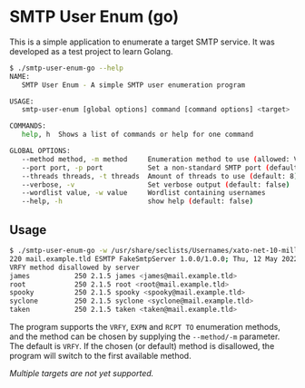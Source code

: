 # SMTP User Enum (go)

This is a simple application to enumerate a target SMTP service. It was developed as a test project to learn Golang.

```bash
$ ./smtp-user-enum-go --help
NAME:
   SMTP User Enum - A simple SMTP user enumeration program

USAGE:
   smtp-user-enum [global options] command [command options] <target>

COMMANDS:
   help, h  Shows a list of commands or help for one command

GLOBAL OPTIONS:
   --method method, -m method     Enumeration method to use (allowed: VRFY, EXPN, RCPT) (default: "VRFY")
   --port port, -p port           Set a non-standard SMTP port (default: 25)
   --threads threads, -t threads  Amount of threads to use (default: 8)
   --verbose, -v                  Set verbose output (default: false)
   --wordlist value, -w value     Wordlist containing usernames
   --help, -h                     show help (default: false)
```

## Usage

```bash
$ ./smtp-user-enum-go -w /usr/share/seclists/Usernames/xato-net-10-million-usernames.txt --verbose 192.168.0.20
220 mail.example.tld ESMTP FakeSmtpServer 1.0.0/1.0.0; Thu, 12 May 2022 10:09:46 +0000
VRFY method disallowed by server
james           250 2.1.5 james <james@mail.example.tld>
root            250 2.1.5 root <root@mail.example.tld>
spooky          250 2.1.5 spooky <spooky@mail.example.tld>
syclone         250 2.1.5 syclone <syclone@mail.example.tld>
taken           250 2.1.5 taken <taken@mail.example.tld>
```

The program supports the `VRFY`, `EXPN` and `RCPT TO` enumeration methods, and the method can be chosen by supplying the `--method/-m` parameter. The default is `VRFY`. If the chosen (or default) method is disallowed, the program will switch to the first available method.

*Multiple targets are not yet supported.*